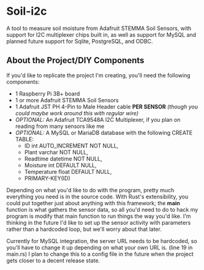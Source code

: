 # Soil-i2c
A tool to measure soil moisture from Adafruit STEMMA Soil Sensors, with support for I2C multiplexer chips built in, as well as support for MySQL and planned future support for Sqlite, PostgreSQL, and ODBC.

## About the Project/DIY Components
If you'd like to replicate the project I'm creating, you'll need the following components:

* 1 Raspberry Pi 3B+ board
* 1 or more Adafruit STEMMA Soil Sensors
* 1 Adafruit JST PH 4-Pin to Male Header cable **PER SENSOR** *(though you could maybe work around this with regular wire)*
* *OPTIONAL:* An Adafruit TCA9548A I2C Multiplexer, if you plan on reading from many sensors like me
* *OPTIONAL:* A MySQL or MariaDB database with the following CREATE TABLE:
  * ID int AUTO_INCREMENT NOT NULL,
  * Plant varchar NOT NULL,
  * Readtime datetime NOT NULL,
  * Moisture int DEFAULT NULL,
  * Temperature float DEFAULT NULL,
  * PRIMARY-KEY(ID)
  
Depending on what you'd like to do with the program, pretty much everything you need is in the source code. With Rust's extensibility, you could put together just about anything with this framework; the **main** function is what gathers the sensor data, so all you'd need to do to hack my program is modify that main function to run things the way you'd like. I'm thinking in the future I'd like to set up the sensor activity with parameters rather than a hardcoded loop, but we'll worry about that later.

Currently for MySQL integration, the server URL needs to be hardcoded, so you'll have to change it up depending on what your own URL is. (line 19 in main.rs)
I plan to change this to a config file in the future when the project gets closer to a decent release state.
    
